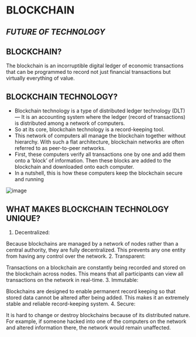 # BLOCKCHAIN

## *FUTURE OF TECHNOLOGY*

## BLOCKCHAIN?

The blockchain is an incorruptible digital ledger of economic transactions that can be programmed to record not just financial transactions but virtually everything of value.

## BLOCKCHAIN TECHNOLOGY?

- Blockchain technology is a type of distributed ledger technology (DLT) — It is an accounting system where the ledger (record of transactions) is distributed among a network of computers.
- So at its core, blockchain technology is a record-keeping tool.
- This network of computers all manage the blockchain together without hierarchy. With such a flat architecture, blockchain networks are often referred to as peer-to-peer networks.
- First, these computers verify all transactions one by one and add them onto a ‘block’ of information. Then these blocks are added to the blockchain and downloaded onto each computer. 
- In a nutshell, this is how these computers keep the blockchain secure and running


![image](https://101blockchains.com/wp-content/uploads/2018/07/How_Does_a_Blockchain_work-1078x516.jpg)

## WHAT MAKES BLOCKCHAIN TECHNOLOGY UNIQUE?

1. Decentralized: 

Because blockchains are managed by a network of nodes rather than a central authority, they are fully decentralized. This prevents any one entity from having any control over the network.
2. Transparent:

Transactions on a blockchain are constantly being recorded and stored on the blockchain across nodes. This means that all participants can view all transactions on the network in real-time.
3. Immutable:

Blockchains are designed to enable permanent record keeping so that stored data cannot be altered after being added. This makes it an extremely stable and reliable record-keeping system.
4. Secure: 

It is hard to change or destroy blockchains because of its distributed nature. For example, if someone hacked into one of the computers on the network and altered information there, the network would remain unaffected.
